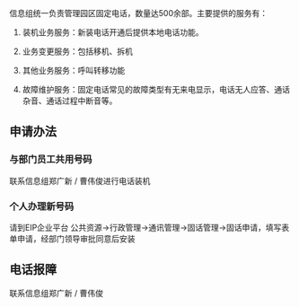 信息组统一负责管理园区固定电话，数量达500余部。主要提供的服务有：

1. 装机业务服务：新装电话开通后提供本地电话功能。

2. 业务变更服务：包括移机、拆机

3. 其他业务服务：呼叫转移功能

4. 故障维护服务：固定电话常见的故障类型有无来电显示，电话无人应答、通话杂音、通话过程中断音等。



## 申请办法
### 与部门员工共用号码

联系信息组郑广新 / 曹伟俊进行电话装机

### 个人办理新号码
请到EIP企业平台 公共资源→行政管理→通讯管理→固话管理→固话申请，填写表单申请，经部门领导审批同意后安装

## 电话报障
联系信息组郑广新 / 曹伟俊